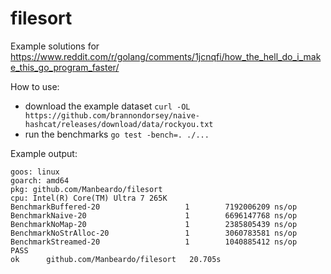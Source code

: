 # filesort

Example solutions for https://www.reddit.com/r/golang/comments/1jcnqfi/how_the_hell_do_i_make_this_go_program_faster/

How to use:

- download the example dataset
  ```curl -OL https://github.com/brannondorsey/naive-hashcat/releases/download/data/rockyou.txt```
- run the benchmarks
  ```go test -bench=. ./...```

Example output:

```
goos: linux
goarch: amd64
pkg: github.com/Manbeardo/filesort
cpu: Intel(R) Core(TM) Ultra 7 265K
BenchmarkBuffered-20                   1        7192006209 ns/op
BenchmarkNaive-20                      1        6696147768 ns/op
BenchmarkNoMap-20                      1        2385805439 ns/op
BenchmarkNoStrAlloc-20                 1        3060783581 ns/op
BenchmarkStreamed-20                   1        1040885412 ns/op
PASS
ok      github.com/Manbeardo/filesort   20.705s
```
